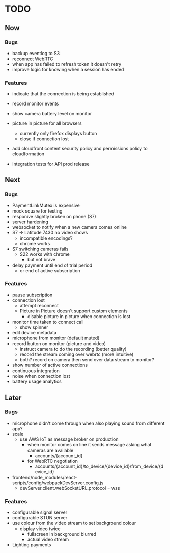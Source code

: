 # TODO
## Now
### Bugs
- backup eventlog to S3
- reconnect WebRTC
- when app has failed to refresh token it doesn't retry
- improve logic for knowing when a session has ended

### Features
- indicate that the connection is being established
- record monitor events

- show camera battery level on monitor
- picture in picture for all browsers
    - currently only firefox displays button
    - close if connection lost
- add cloudfront content security policy and permissions policy to cloudformation
- integration tests for API prod release

## Next
### Bugs
- PaymentLinkMutex is expensive
- mock square for testing
- responive slightly broken on phone (S7)
- server hardening
- websocket to notify when a new camera comes online
- S7 -> Latitude 7430 no video shows
    - incompatible encodings?
    - chrome works
- S7 switching cameras fails
    - S22 works with chrome
        - but not brave
- delay payment until end of trial period
    - or end of active subscription

### Features
- pause subscription
- connection lost
    - attempt reconnect
    - Picture in Picture doesn't support custom elements
        - disable picture in picture when connection is lost
- monitor time taken to connect call
    - show spinner
- edit device metadata
- microphone from monitor (default muted)
- record button on monitor (picture and video)
    - instruct camera to do the recording (better quality)
    - record the stream coming over webrtc (more intuitive)
    - both? record on camera then send over data stream to monitor?
- show number of active connections
- continuous integration
- noise when connection lost
- battery usage analytics

## Later
### Bugs
- microphone didn't come through when also playing sound from different app?
- scale
    - use AWS IoT as message broker on production
        - when monitor comes on line it sends message asking what cameras are available
            - accounts/{account_id}
        - for WebRTC negotiation 
            - accounts/{account_id}/to_device/{device_id}/from_device/{device_id}
- frontend/node_modules/react-scripts/config/webpackDevServer.config.js
    - devServer.client.webSocketURL.protocol = wss

### Features
- configurable signal server
- configurable STUN server
- use colour from the video stream to set background colour
    - display video twice
        - fullscreen in background blurred
        - actual video stream
- Lighting payments
